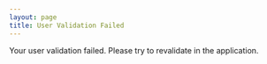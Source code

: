 ```yaml
---
layout: page
title: User Validation Failed
---
```

Your user validation failed.  Please try to revalidate in the application.
